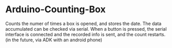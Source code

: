 Arduino-Counting-Box
====================

Counts the numer of times a box is opened, and stores the date.  The data accumulated can be checked via serial.  When a button is pressed, the serial interface is connected and the recorded info is sent,  and the count restarts.  (in the future, via ADK with an android phone)  